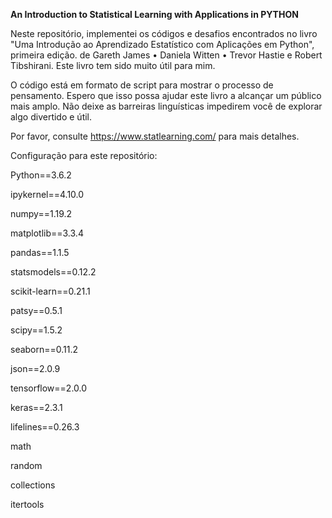 **An Introduction to Statistical Learning with Applications in PYTHON**

Neste repositório, implementei os códigos e desafios encontrados no livro "Uma Introdução ao Aprendizado Estatístico com Aplicações em Python", primeira edição. de Gareth James • Daniela Witten • Trevor Hastie e Robert Tibshirani. Este livro tem sido muito útil para mim.


O código está em formato de script para mostrar o processo de pensamento. Espero que isso possa ajudar este livro a alcançar um público mais amplo. Não deixe as barreiras linguísticas impedirem você de explorar algo divertido e útil.


Por favor, consulte https://www.statlearning.com/ para mais detalhes.



Configuração para este repositório:

Python==3.6.2

ipykernel==4.10.0

numpy==1.19.2

matplotlib==3.3.4

pandas==1.1.5

statsmodels==0.12.2

scikit-learn==0.21.1

patsy==0.5.1

scipy==1.5.2

seaborn==0.11.2

json==2.0.9

tensorflow==2.0.0

keras==2.3.1

lifelines==0.26.3

math

random

collections

itertools
